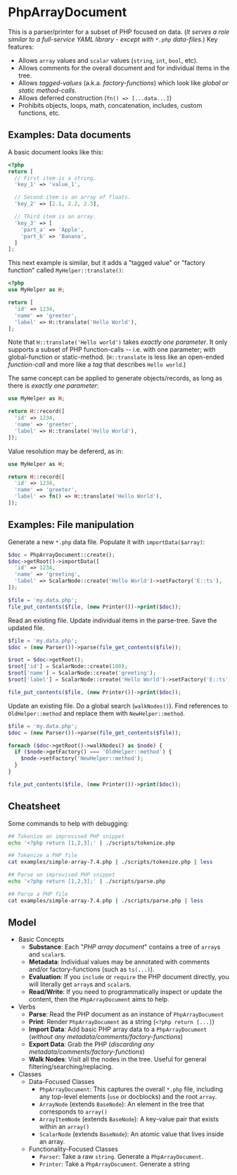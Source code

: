# PhpArrayDocument

This is a parser/printer for a subset of PHP focused on data. (*It serves a role similar to a full-service YAML library - except with `*.php` data-files.*) Key features:

* Allows `array` values and `scalar` values (`string`, `int`, `bool`, etc).
* Allows comments for the overall document and for individual items in the tree.
* Allows *tagged-values* (a.k.a. *factory-functions*) which look like *global or static method-calls*.
* Allows deferred construction (`fn() => [...data...]`)
* Prohibits objects, loops, math, concatenation, includes, custom functions, etc.

## Examples: Data documents

A basic document looks like this:

```php
<?php
return [
  // First item is a string.
  'key_1' => 'value_1',

  // Second item is an array of floats.
  'key_2' => [2.1, 2.2, 2.3],

  // Third item is an array.
  'key_3' => [
    'part_a' => 'Apple',
    'part_b' => 'Banana',
  ]
];
```

This next example is similar, but it adds a "tagged value" or "factory function" called `MyHelper::translate()`:

```php
<?php
use MyHelper as H;

return [
  'id' => 1234,
  'name' => 'greeter',
  'label' => H::translate('Hello World'),
];
```

Note that `H::translate('Hello world')` takes _exactly one parameter_. It only supports a subset of PHP function-calls -- i.e. with one parameter; with global-function or static-method. (`H::translate` is less like an open-ended *function-call* and more like a *tag* that describes `Hello world`.)

<!--

> If you were writing similar document with XML/DOM, it  might look like:
>
> ```xml
> <document xmlns:h="MyHelper">
>   <array>
>     <array-item>
>       <key>name</key>
>       <value>greeter</value>
>     </array-item>
>     <array-item>
>       <key>label</key>
>       <value h:translate>Hello World</value>
>     </array-item>
>   </array>
> </document>
> ```

-->

The same concept can be applied to generate objects/records, as long as there is _exactly one parameter_:

```php
use MyHelper as H;

return H::record([
  'id' => 1234,
  'name' => 'greeter',
  'label' => H::translate('Hello World'),
]);
```

Value resolution may be defererd, as in:

```php
use MyHelper as H;

return H::record([
  'id' => 1234,
  'name' => 'greeter',
  'label' => fn() => H::translate('Hello World'),
]);
```

## Examples: File manipulation

Generate a new `*.php` data file. Populate it with `importData($array)`:

```php
$doc = PhpArrayDocument::create();
$doc->getRoot()->importData([
  'id' => 1234,
  'name' => 'greeting',
  'label' => ScalarNode::create('Hello World')->setFactory('E::ts'),
]);

$file = 'my.data.php';
file_put_contents($file, (new Printer())->print($doc));
```

Read an existing file. Update individual items in the parse-tree. Save the updated file.

```php
$file = 'my.data.php';
$doc = (new Parser())->parse(file_get_contents($file));

$root = $doc->getRoot();
$root['id'] = ScalarNode::create(100);
$root['name'] = ScalarNode::create('greeting');
$root['label'] = ScalarNode::create('Hello World')->setFactory('E::ts');

file_put_contents($file, (new Printer())->print($doc));
```

Update an existing file. Do a global search (`walkNodes()`). Find references to `OldHelper::method` and replace them with `NewHelper::method`.

```php
$file = 'my.data.php';
$doc = (new Parser())->parse(file_get_contents($file));

foreach ($doc->getRoot()->walkNodes() as $node) {
  if ($node->getFactory() === 'OldHelper::method') {
    $node->setFactory('NewHelper::method');
  }
}

file_put_contents($file, (new Printer())->print($doc));
```

## Cheatsheet

Some commands to help with debugging:

```bash
## Tokenize an improvised PHP snippet
echo '<?php return [1,2,3];' | ./scripts/tokenize.php

## Tokenize a PHP file
cat examples/simple-array-7.4.php | ./scripts/tokenize.php | less

## Parse an improvised PHP snippet
echo '<?php return [1,2,3];' | ./scripts/parse.php

## Parse a PHP file
cat examples/simple-array-7.4.php | ./scripts/parse.php | less
```

## Model

* Basic Concepts
    * __Substance__: Each "_PHP array document_" contains a tree of `array`s and `scalar`s.
    * __Metadata__: Individual values may be annotated with comments and/or factory-functions (such as `ts(...)`).
    * __Evaluation__: If you `include` or `require` the PHP document directly, you will literally get `array`s and `scalar`s.
    * __Read/Write__: If you need to programmatically inspect or update the content, then the `PhpArrayDocument` aims to help.
* Verbs
    * __Parse__: Read the PHP document as an instance of `PhpArrayDocument`
    * __Print__: Render `PhpArrayDocument` as a string (`<?php return [...]`)
    * __Import Data__: Add basic PHP array data to a `PhpArrayDocument` (*without any metadata/comments/factory-functions*)
    * __Export Data__: Grab the PHP (*discarding any metadata/comments/factory-functions*)
    * __Walk Nodes__: Visit all the nodes in the tree. Useful for general filtering/searching/replacing.
* Classes
    * Data-Focused Classes
        * `PhpArrayDocument`: This captures the overall `*.php` file, including any top-level elements (`use` or docblocks) and the root `array`.
        * `ArrayNode` (extends `BaseNode`): An element in the tree that corresponds to `array()`
        * `ArrayItemNode` (extends `BaseNode`): A key-value pair that exists within an `array()`
        * `ScalarNode` (extends `BaseNode`): An atomic value that lives inside an array.
    * Functionality-Focused Classes
        * `Parser`: Take a raw `string`. Generate a `PhpArrayDocument`.
        * `Printer`: Take a `PhpArrayDocument`. Generate a string
